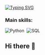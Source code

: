 [![Typing SVG](https://readme-typing-svg.herokuapp.com?font=Fira+Code&pause=1000&color=12C6CA&width=435&lines=Ol%C3%A1%2C+seja+bem-vindo.;Meu+nome+%C3%A9+Laraiane+Luzzoli.;Sou+brasileira+e+tenho+29+anos.;Sphinx+of+black+quartz%2C+judge+my+vow)](https://git.io/typing-svg)


 ### Main skills: 
![Python](https://img.shields.io/badge/Python-3776AB?style=for-the-badge&logo=python&logoColor=white)&nbsp;
![SQL](https://img.shields.io/badge/-SQL-0D1117?style=for-the-badge&logo=sql&labelColor=0D1117)&nbsp;


## Hi there 👋

<!--
**Laraiane/Laraiane** is a ✨ _special_ ✨ repository because its `README.md` (this file) appears on your GitHub profile.

Here are some ideas to get you started:

- 🔭 I’m currently working on ...
- 🌱 I’m currently learning ...
- 👯 I’m looking to collaborate on ...
- 🤔 I’m looking for help with ...
- 💬 Ask me about ...
- 📫 How to reach me: ...
- 😄 Pronouns: ...
- ⚡ Fun fact: ...
-->
